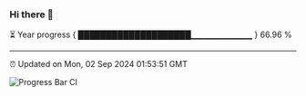 ### Hi there 👋

⏳ Year progress { ████████████████████▁▁▁▁▁▁▁▁▁▁ } 66.96 %

---

⏰ Updated on Mon, 02 Sep 2024 01:53:51 GMT

![Progress Bar CI](https://github.com/IshwaranRudhara/GIT-ACTION/workflows/Progress%20Bar%20CI/badge.svg)
